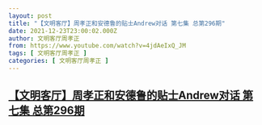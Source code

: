 ```yaml
---
layout: post
title: "【文明客厅】周孝正和安德鲁的贴士Andrew对话 第七集 总第296期"
date: 2021-12-23T23:00:02.000Z
author: 文明客厅周孝正
from: https://www.youtube.com/watch?v=4jdAeIxQ_JM
tags: [ 文明客厅周孝正 ]
categories: [ 文明客厅周孝正 ]
---
```

<!--1640300402000-->
[【文明客厅】周孝正和安德鲁的贴士Andrew对话 第七集 总第296期](https://www.youtube.com/watch?v=4jdAeIxQ_JM)
------

<div>

</div>
